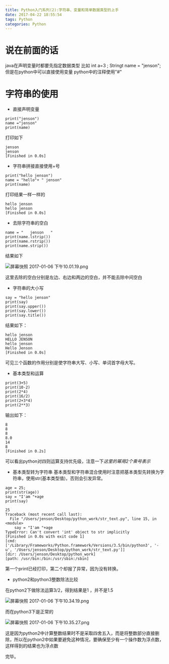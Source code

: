 ```yaml
---
title: Python入门系列(2):字符串、变量和简单数据类型的上手
date: 2017-04-22 18:55:54
tags: Python
categories: Python
---
```


# 说在前面的话

java在声明变量时都要先指定数据类型 比如 int a=3 ; Stringt name = "jenson";
但是在python中可以直接使用变量
python中的注释使用"#"

<!-- more -->

# 字符串的使用

- 直接声明变量

```
print("jenson")
name ="jenson"
print(name)
```

打印如下

```
jenson
jenson
[Finished in 0.0s]
```
- 字符串拼接直接使用+号

```
print("hello jenson")
name = "hello"+ " jenson"
print(name)
```

打印结果一样一样的

```
hello jenson
hello jenson
[Finished in 0.0s]
```

- 去除字符串的空白

```
name = "   jenson   "
print(name.lstrip())
print(name.rstrip())
print(name.strip())
```

结果如下

![屏幕快照 2017-01-06 下午10.01.19.png](http://upload-images.jianshu.io/upload_images/1796052-c10ea4a7be3c8130.png?imageMogr2/auto-orient/strip%7CimageView2/2/w/1240)

这里去除的空白分别是左边、右边和两边的空白，并不能去除中间空白
- 字符串的大小写

```
say = "hello jenson"
print(say)
print(say.upper())
print(say.lower())
print(say.title())
```

结果如下：

```
hello jenson
HELLO JENSON
hello jenson
Hello Jenson
[Finished in 0.0s]
```

可见三个函数的作用分别是使字符串大写、小写、单词首字母大写。
- 基本类型和运算

```
print(3+5)
print(10-2)
print(2*4)
print(16/2)
print(2+3*4)
print(2**3)
```

输出如下：

```
8
8
8
8.0
14
8
[Finished in 0.2s]

```
可以看出python对四则运算支持优先级，注意一下*这里的幂用2个乘号表示*
- 基本类型转为字符串
  基本类型和字符串混合使用时注意把基本类型先转换为字符串，使用str(基本类型值)，否则会引发异常。
```
age = 25;
print(str(age))
say = "I'am "+age 
print(say)
```

```
25
Traceback (most recent call last):
  File "/Users/jenson/Desktop/python_work/str_text.py", line 15, in <module>
    say = "I'am "+age 
TypeError: Can't convert 'int' object to str implicitly
[Finished in 0.0s with exit code 1]
[cmd: ['/Library/Frameworks/Python.framework/Versions/3.5/bin/python3', '-u', '/Users/jenson/Desktop/python_work/str_text.py']]
[dir: /Users/jenson/Desktop/python_work]
[path: /usr/bin:/bin:/usr/sbin:/sbin]
```

第一个print已经打印，第二个却报了异常，因为没有转换。

- python2和python3整数除法比较

在python2下做除法运算3/2，得到结果是1 ，并不是1.5

![屏幕快照 2017-01-06 下午10.34.19.png](http://upload-images.jianshu.io/upload_images/1796052-92eac21fee40ffd9.png?imageMogr2/auto-orient/strip%7CimageView2/2/w/1240)

而在python3下是正常的

![屏幕快照 2017-01-06 下午10.35.27.png](http://upload-images.jianshu.io/upload_images/1796052-4b8c5bd6f9354a2e.png?imageMogr2/auto-orient/strip%7CimageView2/2/w/1240)

这是因为python2中计算整数结果时不是采取四舍五入，而是将整数部分直接删除，所以在python2中如果要避免这种情况，要确保至少有一个操作数为浮点数，这样得到的结果也为浮点数

完毕。
